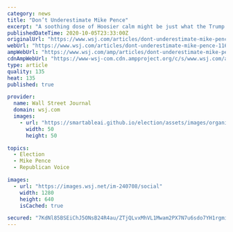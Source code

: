 ```yaml
---
category: news
title: "Don’t Underestimate Mike Pence"
excerpt: "A soothing dose of Hoosier calm might be just what the Trump campaign needed."
publishedDateTime: 2020-10-05T23:33:00Z
originalUrl: "https://www.wsj.com/articles/dont-underestimate-mike-pence-11601938848?mod=opinion_lead_pos8"
webUrl: "https://www.wsj.com/articles/dont-underestimate-mike-pence-11601938848?mod=opinion_lead_pos8"
ampWebUrl: "https://www.wsj.com/amp/articles/dont-underestimate-mike-pence-11601938848"
cdnAmpWebUrl: "https://www-wsj-com.cdn.ampproject.org/c/s/www.wsj.com/amp/articles/dont-underestimate-mike-pence-11601938848"
type: article
quality: 135
heat: 135
published: true

provider:
  name: Wall Street Journal
  domain: wsj.com
  images:
    - url: "https://smartableai.github.io/election/assets/images/organizations/wsj.com-50x50.jpg"
      width: 50
      height: 50

topics:
  - Election
  - Mike Pence
  - Republican Voice

images:
  - url: "https://images.wsj.net/im-240708/social"
    width: 1280
    height: 640
    isCached: true

secured: "7KdNl85BSEiChJ5ONsB24R4au/ZTjQLvxMhVL1Mwam2PX7N7u6sdo7YH1rgmiFkye4YXvoksAazy3P38zBphLELrZOUM9aJ4MeQU6jF/VsB9bAOwInxAZfYMa9IX1xZa4PvrnbFEtEyr1Cdu8Rm3CaKZqvUGdQFrr0mvb39bp4U4r+wvoPPMdtkxoIx8OQO2NYgwWMDJxoExJQvCCME9SYSYm43+FDTsb9bQ6QlV5CXWliWPEMbNbzK5leBnxuIJrJ7cx3/yV7YDK/eQLrb6Q04If08ki3GgNzVKER2qRstJz/TSsmZWWU1WPWJTL2schOqmcRrw0d07e1Z1y1A4BsTP8uenwNjrpa22SnhVzeY=;nXmqlX71UbwjM1sd2spBbw=="
---
```


